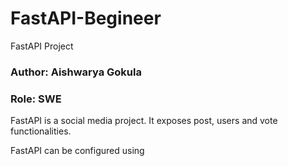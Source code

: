 # FastAPI-Begineer
FastAPI Project
### Author: Aishwarya Gokula
### Role: SWE

FastAPI is a social media project. It exposes post, users and vote functionalities.

FastAPI can be configured using


